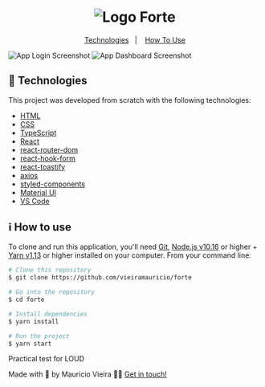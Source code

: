 <h1 align="center">
    <img alt="Logo Forte" src="https://res.cloudinary.com/dg5pzm35l/image/upload/v1597534264/logo_d0cyxt.svg" />
</h1>

<h4 align="center">

</h4>

<p align="center">
  <a href="#-technologies">Technologies</a>&nbsp;&nbsp;&nbsp;|&nbsp;&nbsp;&nbsp;
  <a href="#ℹ%EF%B8%8F-how-to-use">How To Use</a>
</p>

![App Login Screenshot](https://res.cloudinary.com/dg5pzm35l/image/upload/v1597534314/print-login_dt4zz1.jpg)
![App Dashboard Screenshot](https://res.cloudinary.com/dg5pzm35l/image/upload/v1597534316/print-dashboard_h5rcjg.jpg)

## 🚀 Technologies

This project was developed from scratch with the following technologies:

-  [HTML](https://developer.mozilla.org/en-US/docs/Web/HTML)
-  [CSS](https://developer.mozilla.org/en-US/docs/Web/CSS)
-  [TypeScript](https://www.typescriptlang.org/)
-  [React](https://reactjs.org/)
-  [react-router-dom](https://reactrouter.com/web/guides/quick-start)
-  [react-hook-form](https://react-hook-form.com/)
-  [react-toastify](https://github.com/fkhadra/react-toastify)
-  [axios](https://github.com/axios/axios)
-  [styled-components](https://styled-components.com/)
-  [Material UI](https://material-ui.com/)
-  [VS Code](https://code.visualstudio.com/)

## ℹ️ How to use

To clone and run this application, you'll need [Git](https://git-scm.com), [Node.js v10.16](https://nodejs.org/en/) or higher + [Yarn v1.13](https://yarnpkg.com/) or higher installed on your computer. From your command line:

  ```bash
  # Clone this repository
  $ git clone https://github.com/vieiramauricio/forte

  # Go into the repository
  $ cd forte

  # Install dependencies
  $ yarn install

  # Run the project
  $ yarn start
  ```
Practical test for LOUD

Made with 💛 by Mauricio Vieira 👋🏼 [Get in touch!](https://www.linkedin.com/in/vieira-mauricio/)
